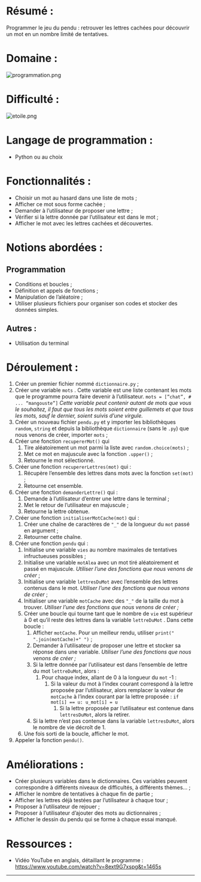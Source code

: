# Résumé :

Programmer le jeu du pendu : retrouver les lettres cachées pour découvrir un mot en un nombre limité de tentatives.

# Domaine :

![programmation.png](https://s3-us-west-2.amazonaws.com/secure.notion-static.com/89d0a8a9-5a49-4737-9cbd-867fc4f478a9/programmation.png)

# Difficulté :

![etoile.png](https://s3-us-west-2.amazonaws.com/secure.notion-static.com/87bb1a61-62a4-41b0-9070-179ca3d67ecb/etoile.png)

# Langage de programmation :

- Python ou au choix

# Fonctionnalités :

- Choisir un mot au hasard dans une liste de mots ;
- Afficher ce mot sous forme cachée ;
- Demander à l’utilisateur de proposer une lettre ;
- Vérifier si la lettre donnée par l’utilisateur est dans le mot ;
- Afficher le mot avec les lettres cachées et découvertes.

# Notions abordées :

## Programmation

- Conditions et boucles ;
- Définition et appels de fonctions ;
- Manipulation de l’aléatoire ;
- Utiliser plusieurs fichiers pour organiser son codes et stocker des données simples.

## Autres :

- Utilisation du terminal

# Déroulement :

1. Créer un premier fichier nommé `dictionnaire.py` ;
2. Créer une variable `mots` . Cette variable est une liste contenant les mots que le programme pourra faire devenir à l’utilisateur.
`mots = [”chat”,
         # ...
         “mangouste”]`
*Cette variable peut contenir autant de mots que vous le souhaitez, il faut que tous les mots soient entre guillemets et que tous les mots, sauf le dernier, soient suivis d’une virgule.*
3. Créer un nouveau fichier `pendu.py` et y importer les bibliothèques `random`, `string` et depuis la bibliothèque `dictionnaire` (sans le `.py`) que nous venons de créer, importer `mots` ;
4. Créer une fonction `recupererMot()` qui
    1. Tire aléatoirement un mot parmi la liste avec `random.choice(mots)` ;
    2. Met ce mot en majuscule avec la fonction `.upper()` ;
    3. Retourne le mot sélectionné.
5. Créer une fonction `recupererLettres(mot)` qui :
    1. Récupère l’ensemble des lettres dans mots avec la fonction `set(mot)` ;
    2. Retourne cet ensemble.
6. Créer une fonction `demanderLettre()` qui : 
    1. Demande à l’utilisateur d’entrer une lettre dans le terminal ;
    2. Met le retour de l’utilisateur en majuscule ;
    3. Retourne la lettre obtenue.
7. Créer une fonction `initialiserMotCache(mot)` qui :
    1. Créer une chaîne de caractères de `"_"` de la longueur du `mot` passé en argument ;
    2. Retourner cette chaîne.
8. Créer une fonction `pendu` qui :
    1. Initialise une variable `vies` au nombre maximales de tentatives infructueuses possibles ;
    2. Initialise une variable `motAlea` avec un mot tiré aléatoirement et passé en majuscule. *Utiliser l’une des fonctions que nous venons de créer* ;
    3. Initialise une variable `lettresDuMot` avec l’ensemble des lettres contenus dans le mot. *Utiliser l’une des fonctions que nous venons de créer* ;
    4. Initialiser une variable `motCache` avec des `"_"` de la taille du mot à trouver. *Utiliser l’une des fonctions que nous venons de créer ;*
    5. Créer une boucle qui tourne tant que le nombre de `vie` est supérieur à 0 et qu’il reste des lettres dans la variable `lettreDuMot` . Dans cette boucle :
        1. Afficher  `motCache`. Pour un meilleur rendu, utiliser `print(" ".join(motCache)+" ")` ;
        2. Demander à l’utilisateur de proposer une lettre et stocker sa réponse dans une variable. *Utiliser l’une des fonctions que nous venons de créer ;*
        3. Si la lettre donnée par l’utilisateur est dans l’ensemble de lettre du mot `lettreDuMot`, alors :
            1. Pour chaque index, allant de 0 à la longueur du `mot` -1 :
                1. Si la valeur du mot à l’index courant correspond à la lettre proposée par l’utilisateur, alors remplacer la valeur de `motCache` à l’index courant par la lettre proposée :
                `if mot[i] == u:
                	u_mot[i] = u`
                    1. Si la lettre proposée par l’utilisateur est contenue dans `lettresDuMot`, alors la retirer.
        4. Si la lettre n’est pas contenue dans la variable `lettresDuMot`, alors le nombre de vie décroît de 1.
    6. Une fois sorti de la boucle, afficher le mot.
9. Appeler la fonction `pendu()`.

# Améliorations :

- Créer plusieurs variables dans le dictionnaires. Ces variables peuvent correspondre à différents niveaux de difficultés, à différents thèmes… ;
- Afficher le nombre de tentatives à chaque fin de partie ;
- Afficher les lettres déjà testées par l’utilisateur à chaque tour ;
- Proposer à l’utilisateur de rejouer ;
- Proposer à l’utilisateur d’ajouter des mots au dictionnaires ;
- Afficher le dessin du pendu qui se forme à chaque essai manqué.

# Ressources :

- Vidéo YouTube en anglais, détaillant le programme : https://www.youtube.com/watch?v=8ext9G7xspg&t=1465s

---
